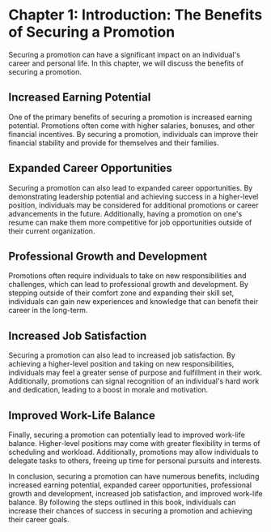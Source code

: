 Chapter 1: Introduction: The Benefits of Securing a Promotion
=============================================================

Securing a promotion can have a significant impact on an individual's career and personal life. In this chapter, we will discuss the benefits of securing a promotion.

Increased Earning Potential
---------------------------

One of the primary benefits of securing a promotion is increased earning potential. Promotions often come with higher salaries, bonuses, and other financial incentives. By securing a promotion, individuals can improve their financial stability and provide for themselves and their families.

Expanded Career Opportunities
-----------------------------

Securing a promotion can also lead to expanded career opportunities. By demonstrating leadership potential and achieving success in a higher-level position, individuals may be considered for additional promotions or career advancements in the future. Additionally, having a promotion on one's resume can make them more competitive for job opportunities outside of their current organization.

Professional Growth and Development
-----------------------------------

Promotions often require individuals to take on new responsibilities and challenges, which can lead to professional growth and development. By stepping outside of their comfort zone and expanding their skill set, individuals can gain new experiences and knowledge that can benefit their career in the long-term.

Increased Job Satisfaction
--------------------------

Securing a promotion can also lead to increased job satisfaction. By achieving a higher-level position and taking on new responsibilities, individuals may feel a greater sense of purpose and fulfillment in their work. Additionally, promotions can signal recognition of an individual's hard work and dedication, leading to a boost in morale and motivation.

Improved Work-Life Balance
--------------------------

Finally, securing a promotion can potentially lead to improved work-life balance. Higher-level positions may come with greater flexibility in terms of scheduling and workload. Additionally, promotions may allow individuals to delegate tasks to others, freeing up time for personal pursuits and interests.

In conclusion, securing a promotion can have numerous benefits, including increased earning potential, expanded career opportunities, professional growth and development, increased job satisfaction, and improved work-life balance. By following the steps outlined in this book, individuals can increase their chances of success in securing a promotion and achieving their career goals.
